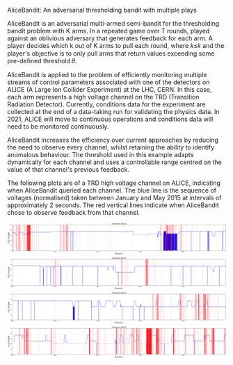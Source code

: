 AliceBandit: An adversarial thresholding bandit with multiple plays

AliceBandit is an adversarial multi-armed semi-bandit for the thresholding bandit problem with K arms. In a repeated game over T rounds, played against an oblivious adversary that generates feedback for each arm. A player decides which k out of K arms to pull each round, where 𝑘≤𝑘
and the player's objective is to only pull arms that return values exceeding some pre-defined threshold 𝜃.

AliceBandit is applied to the problem of efficiently monitoring multiple streams of control parameters associated with one of the detectors on ALICE (A Large Ion Collider Experiment) at the LHC, CERN. In this case, each arm represents a high voltage channel on the TRD (Transition Radiation Detector). Currently, conditions data for the experiment are collected at the end of a data-taking run for validating the physics data. In 2021, ALICE will move to continuous operations and conditions data will need to be monitored continuously.

AliceBandit increases the efficiency over current approaches by reducing the need to observe every channel, whilst retaining the ability to identify anomalous behaviour. The threshold used in this example adapts dynamically for each channel and uses a controllable range centred on the value of that channel's previous feedback.

The following plots are of a TRD high voltage channel on ALICE, indicating when AliceBandit queried each channel. The blue line is the sequence of voltages (normalised) taken between January and May 2015 at intervals of approximately 2 seconds. The red vertical lines indicate when AliceBandit chose to observe feedback from that channel.

![Figure 1](TRD1.png)
![Figure 2](TRD2.png)
![Figure 3](TRD3.png)
![Figure 4](TRD4.png)
